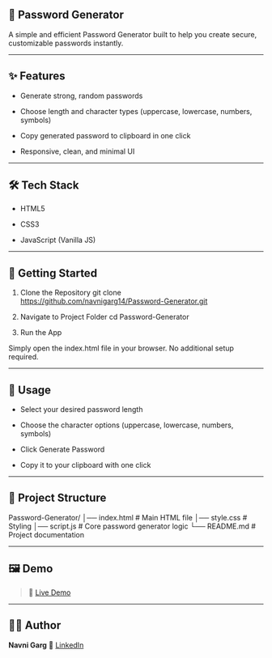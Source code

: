 ## 🔐 Password Generator

A simple and efficient Password Generator built to help you create secure, customizable passwords instantly.

---

## ✨ Features

* Generate strong, random passwords

* Choose length and character types (uppercase, lowercase, numbers, symbols)

* Copy generated password to clipboard in one click

* Responsive, clean, and minimal UI

---

## 🛠️ Tech Stack

* HTML5

* CSS3

* JavaScript (Vanilla JS)

---

## 🚀 Getting Started
1. Clone the Repository
git clone https://github.com/navnigarg14/Password-Generator.git

2. Navigate to Project Folder
cd Password-Generator

3. Run the App

Simply open the index.html file in your browser.
No additional setup required.

---

## 🎯 Usage

* Select your desired password length

* Choose the character options (uppercase, lowercase, numbers, symbols)

* Click Generate Password

* Copy it to your clipboard with one click

---

## 📂 Project Structure
Password-Generator/
│── index.html       # Main HTML file
│── style.css        # Styling
│── script.js        # Core password generator logic
└── README.md        # Project documentation

---

## 🖼️ Demo
> 🔗 [Live Demo](https://password-generator-by-navni.netlify.app/)

---

## 🙋‍♀️ Author
**Navni Garg**
📧 [LinkedIn](https://www.linkedin.com/in/navnigarg14/)
